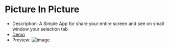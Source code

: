 # Picture In Picture
   - Description: A Simple App for share your entire screen and see on small window your selection tab
   - <a href="https://farzadforuozanfar.github.io/Mini-JavaScript-Projects/Picture_In_Picture">Demo</a>
   - Preview: ![image](https://github.com/FarzadForuozanfar/Mini-JavaScript-Projects/assets/91725214/2b52ac34-0878-4bec-a24e-e8e8c7e3b1f0)